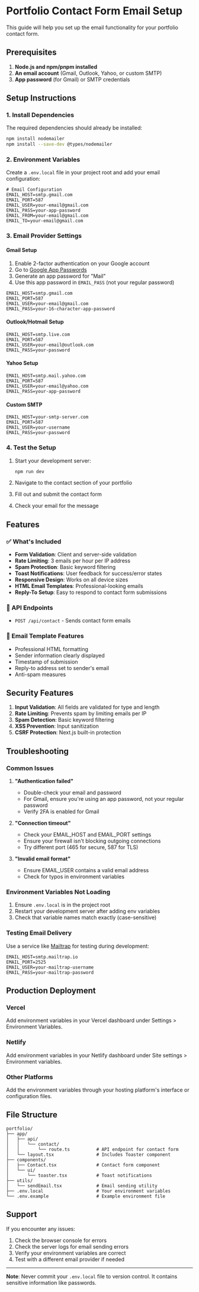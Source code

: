 # Portfolio Contact Form Email Setup

This guide will help you set up the email functionality for your portfolio contact form.

## Prerequisites

1. **Node.js and npm/pnpm installed**
2. **An email account** (Gmail, Outlook, Yahoo, or custom SMTP)
3. **App password** (for Gmail) or SMTP credentials

## Setup Instructions

### 1. Install Dependencies

The required dependencies should already be installed:
```bash
npm install nodemailer
npm install --save-dev @types/nodemailer
```

### 2. Environment Variables

Create a `.env.local` file in your project root and add your email configuration:

```env
# Email Configuration
EMAIL_HOST=smtp.gmail.com
EMAIL_PORT=587
EMAIL_USER=your-email@gmail.com
EMAIL_PASS=your-app-password
EMAIL_FROM=your-email@gmail.com
EMAIL_TO=your-email@gmail.com
```

### 3. Email Provider Settings

#### Gmail Setup
1. Enable 2-factor authentication on your Google account
2. Go to [Google App Passwords](https://myaccount.google.com/apppasswords)
3. Generate an app password for "Mail"
4. Use this app password in `EMAIL_PASS` (not your regular password)

```env
EMAIL_HOST=smtp.gmail.com
EMAIL_PORT=587
EMAIL_USER=your-email@gmail.com
EMAIL_PASS=your-16-character-app-password
```

#### Outlook/Hotmail Setup
```env
EMAIL_HOST=smtp.live.com
EMAIL_PORT=587
EMAIL_USER=your-email@outlook.com
EMAIL_PASS=your-password
```

#### Yahoo Setup
```env
EMAIL_HOST=smtp.mail.yahoo.com
EMAIL_PORT=587
EMAIL_USER=your-email@yahoo.com
EMAIL_PASS=your-app-password
```

#### Custom SMTP
```env
EMAIL_HOST=your-smtp-server.com
EMAIL_PORT=587
EMAIL_USER=your-username
EMAIL_PASS=your-password
```

### 4. Test the Setup

1. Start your development server:
   ```bash
   npm run dev
   ```

2. Navigate to the contact section of your portfolio
3. Fill out and submit the contact form
4. Check your email for the message

## Features

### ✅ What's Included

- **Form Validation**: Client and server-side validation
- **Rate Limiting**: 3 emails per hour per IP address
- **Spam Protection**: Basic keyword filtering
- **Toast Notifications**: User feedback for success/error states
- **Responsive Design**: Works on all device sizes
- **HTML Email Templates**: Professional-looking emails
- **Reply-To Setup**: Easy to respond to contact form submissions

### 🔧 API Endpoints

- `POST /api/contact` - Sends contact form emails

### 📧 Email Template Features

- Professional HTML formatting
- Sender information clearly displayed
- Timestamp of submission
- Reply-to address set to sender's email
- Anti-spam measures

## Security Features

1. **Input Validation**: All fields are validated for type and length
2. **Rate Limiting**: Prevents spam by limiting emails per IP
3. **Spam Detection**: Basic keyword filtering
4. **XSS Prevention**: Input sanitization
5. **CSRF Protection**: Next.js built-in protection

## Troubleshooting

### Common Issues

1. **"Authentication failed"**
   - Double-check your email and password
   - For Gmail, ensure you're using an app password, not your regular password
   - Verify 2FA is enabled for Gmail

2. **"Connection timeout"**
   - Check your EMAIL_HOST and EMAIL_PORT settings
   - Ensure your firewall isn't blocking outgoing connections
   - Try different port (465 for secure, 587 for TLS)

3. **"Invalid email format"**
   - Ensure EMAIL_USER contains a valid email address
   - Check for typos in environment variables

### Environment Variables Not Loading

1. Ensure `.env.local` is in the project root
2. Restart your development server after adding env variables
3. Check that variable names match exactly (case-sensitive)

### Testing Email Delivery

Use a service like [Mailtrap](https://mailtrap.io/) for testing during development:

```env
EMAIL_HOST=smtp.mailtrap.io
EMAIL_PORT=2525
EMAIL_USER=your-mailtrap-username
EMAIL_PASS=your-mailtrap-password
```

## Production Deployment

### Vercel
Add environment variables in your Vercel dashboard under Settings > Environment Variables.

### Netlify
Add environment variables in your Netlify dashboard under Site settings > Environment variables.

### Other Platforms
Add the environment variables through your hosting platform's interface or configuration files.

## File Structure

```
portfolio/
├── app/
│   ├── api/
│   │   └── contact/
│   │       └── route.ts          # API endpoint for contact form
│   └── layout.tsx                # Includes Toaster component
├── components/
│   ├── Contact.tsx               # Contact form component
│   └── ui/
│       └── toaster.tsx           # Toast notifications
├── utils/
│   └── sendEmail.tsx             # Email sending utility
├── .env.local                    # Your environment variables
└── .env.example                  # Example environment file
```

## Support

If you encounter any issues:

1. Check the browser console for errors
2. Check the server logs for email sending errors
3. Verify your environment variables are correct
4. Test with a different email provider if needed

---

**Note**: Never commit your `.env.local` file to version control. It contains sensitive information like passwords.
